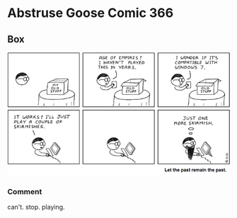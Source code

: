 # Abstruse Goose Comic 366
## Box

![image](comics/pandoras_box.png)
### Comment
can't. stop. playing.
